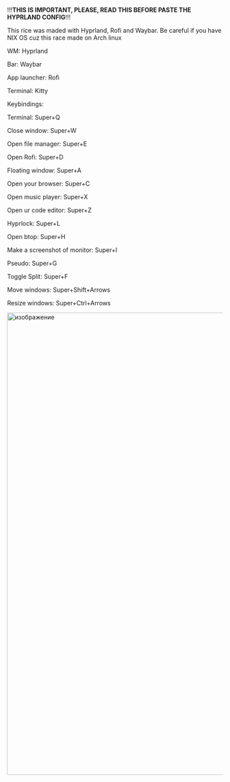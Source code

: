 !!!**THIS IS IMPORTANT, PLEASE, READ THIS BEFORE PASTE THE HYPRLAND CONFIG**!!!

This rice was maded with Hyprland, Rofi and Waybar. Be careful if you have NIX OS cuz this race made on Arch linux

WM: Hyprland

Bar: Waybar

App launcher: Rofi

Terminal: Kitty

Keybindings:

Terminal: Super+Q

Close window: Super+W

Open file manager: Super+E

Open Rofi: Super+D

Floating window: Super+A

Open your browser: Super+C

Open music player: Super+X

Open ur code editor: Super+Z

Hyprlock: Super+L

Open btop: Super+H

Make a screenshot of monitor: Super+I

Pseudo: Super+G

Toggle Split: Super+F

Move windows: Super+Shift+Arrows

Resize windows: Super+Ctrl+Arrows

<img width="1920" height="1080" alt="изображение" src="https://github.com/user-attachments/assets/46985ca5-9117-4fc8-bb0a-bc8f1bce5af8" />

